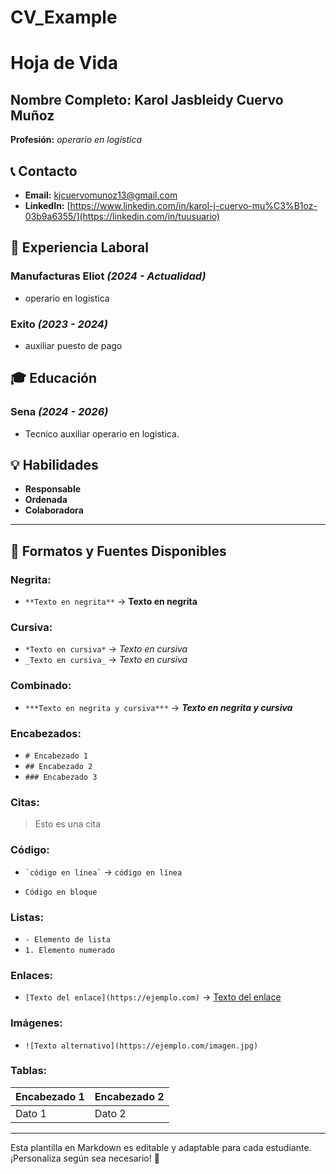 # CV_Example
# Hoja de Vida

## Nombre Completo: **Karol Jasbleidy Cuervo Muñoz**
**Profesión:** _operario en logistica_

## 📞 Contacto

- **Email:** [kjcuervomunoz13@gmail.com](mailto:correo@ejemplo.com)
- **LinkedIn:** [https://www.linkedin.com/in/karol-j-cuervo-mu%C3%B1oz-03b9a6355/](https://linkedin.com/in/tuusuario)

## 🏢 Experiencia Laboral
### **Manufacturas Eliot** _(2024 - Actualidad)_
- operario en logistica

### **Exito** _(2023 - 2024)_
- auxiliar puesto de pago

## 🎓 Educación
### **Sena** _(2024 - 2026)_
- Tecnico auxiliar operario en logistica.

## 💡 Habilidades
- **Responsable**
- **Ordenada**
- **Colaboradora**

---

## 🎨 Formatos y Fuentes Disponibles

### **Negrita:**
- `**Texto en negrita**` → **Texto en negrita**

### **Cursiva:**
- `*Texto en cursiva*` → *Texto en cursiva*
- `_Texto en cursiva_` → _Texto en cursiva_

### **Combinado:**
- `***Texto en negrita y cursiva***` → ***Texto en negrita y cursiva***

### **Encabezados:**
- `# Encabezado 1`
- `## Encabezado 2`
- `### Encabezado 3`

### **Citas:**
> Esto es una cita

### **Código:**
- `` `código en línea` `` → `código en línea`
- ```
  Código en bloque
  ```

### **Listas:**
- `- Elemento de lista`
- `1. Elemento numerado`

### **Enlaces:**
- `[Texto del enlace](https://ejemplo.com)` → [Texto del enlace](https://ejemplo.com)

### **Imágenes:**
- `![Texto alternativo](https://ejemplo.com/imagen.jpg)`

### **Tablas:**
| Encabezado 1 | Encabezado 2 |
|-------------|-------------|
| Dato 1     | Dato 2      |

---

Esta plantilla en Markdown es editable y adaptable para cada estudiante. ¡Personaliza según sea necesario! 🎯

